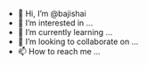 - 👋 Hi, I’m @bajishai
- 👀 I’m interested in ...
- 🌱 I’m currently learning ...
- 💞️ I’m looking to collaborate on ...
- 📫 How to reach me ...

<!---
bajishai/bajishai is a ✨ special ✨ repository because its `README.md` (this file) appears on your GitHub profile.
You can click the Preview link to take a look at your changes.
--->
